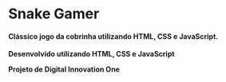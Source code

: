 # Snake Gamer

#### Clássico jogo da cobrinha utilizando HTML, CSS e JavaScript.

**Desenvolvido utilizando HTML, CSS e JavaScript**

__Projeto de Digital Innovation One__